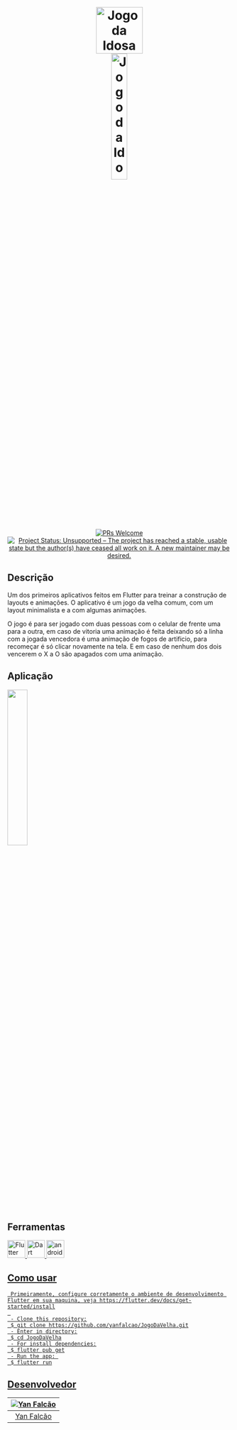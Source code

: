<h1 align="center">
  <br>
  <img src="https://i.imgur.com/77zCrgh.png" alt="Jogo da Idosa" height="105" width="105">
  <br>
  <img src="https://i.imgur.com/n3w7UX4.png" alt="Jogo da Idosa" width="27%">
  <br>
</h1>

<p align="center">
  <a href="http://makeapullrequest.com">
    <img src="https://img.shields.io/badge/contribuition-welcome-brightgreen.svg" alt="PRs Welcome">
  </a>
<a href="https://www.repostatus.org/#unsupported"><img src="https://www.repostatus.org/badges/latest/unsupported.svg" alt="Project Status: Unsupported – The project has reached a stable, usable state but the author(s) have ceased all work on it. A new maintainer may be desired." /></a>  
</p>

## **Descrição**

Um dos primeiros aplicativos feitos em Flutter para treinar a construção de layouts e animações. O aplicativo é um jogo da velha comum, com um layout minimalista e a com algumas animações.

O jogo é para ser jogado com duas pessoas com o celular de frente uma para a outra, em caso de vitoria uma animação é feita deixando só a linha com a jogada vencedora é uma animação de fogos de artificio, para recomeçar é só clicar novamente na tela. E em caso de nenhum dos dois vencerem o X a O são apagados com uma animação.

## Aplicação

<img src="https://i.imgur.com/oSzLeJo.gif" width="30%"/>

## Ferramentas

<a href="https://flutter.dev/" target="_blank"> <img src="https://cdn.iconscout.com/icon/free/png-256/flutter-2038877-1720090.png" alt="Flutter" width="40" height="40"/> </a>
<a href="https://dart.dev/" target="_blank"> <img src="https://upload.wikimedia.org/wikipedia/commons/thumb/9/91/Dart-logo-icon.svg/2048px-Dart-logo-icon.svg.png" alt="Dart" width="40" height="40"/> </a> 
<a href="https://developer.android.com/studio" target="_blank"> <img src="https://upload.wikimedia.org/wikipedia/commons/thumb/e/e3/Android_Studio_Icon_%282014-2019%29.svg/1200px-Android_Studio_Icon_%282014-2019%29.svg.png" alt="androidStudio" width="40" height="40"/>

## Como usar

  ```
   Primeiramente, configure corretamente o ambiente de desenvolvimento Flutter em sua maquina, veja https://flutter.dev/docs/get-started/install
   
   - Clone this repository:
   $ git clone https://github.com/yanfalcao/JogoDaVelha.git
   - Enter in directory:
   $ cd JogoDaVelha
   - For install dependencies:
   $ flutter pub get
   - Run the app: 
   $ flutter run
  ```
  
## Desenvolvedor

| ![Yan Falcão](https://avatars.githubusercontent.com/u/33384608?s=150&u=e409234f3e92d08fdf5427560d3181c690ceb86f&v=4)|
|:---------------------:|
|  [Yan Falcão](https://github.com/yanfalcao/)   |
